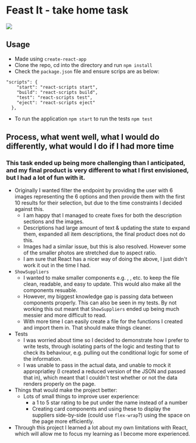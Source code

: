 # Feast It - take home task

![](/public\feastIt.gif)

## Usage

- Made using `create-react-app`
- Clone the repo, cd into the directory and run `npm install`
- Check the `package.json` file and ensure scrips are as below:

```
"scripts": {
    "start": "react-scripts start",
    "build": "react-scripts build",
    "test": "react-scripts test",
    "eject": "react-scripts eject"
  },
```

- To run the application `npm start` to run the tests `npm test`

## Process, what went well, what I would do differently, what would I do if I had more time

### This task ended up being more challenging than I anticipated, and my final product is very different to what I first envisioned, but I had a lot of fun with it.

- Originally I wanted filter the endpoint by providing the user with 6 images representing the 6 options and then provide them with the first 10 results for their selection, but due to the time constraints I decided against this.
  - I am happy that I managed to create fixes for both the description sections and the images.
  - Descriptions had large amount of text & updating the state to expand them, expanded all item descriptions, the final product does not do this.
  - Images had a similar issue, but this is also resolved. However some of the smaller photos are stretched due to aspect ratio.
  - I am sure that React has a nicer way of doing the above, I just didn't work it out in the time I had.
- `ShowSuppliers`
  - I wanted to make smaller components e.g. <Name />, <ServiceType />, etc. to keep the file clean, readable, and easy to update. This would also make all the components resuable.
  - However, my biggest knowledge gap is passing data between components properly. This can also be seen in my tests. By not working this out meant that `ShowSuppliers` ended up being much messier and more difficult to read.
  - With more time I can easily create a file for the functions I created and import them in. That should make things cleaner.
- Tests
  - I was worried about time so I decided to demonstrate how I prefer to write tests, through isolating parts of the logic and testing that to check its behaviour, e.g. pulling out the conditional logic for some of the information.
  - I was unable to pass in the actual data, and unable to mock it appropriatley (I created a reduced version of the JSON and passed that in), which meant that I couldn't test whether or not the data renders properly on the page.
- Things that would make the project better:
  - Lots of small things to improve user experience:
    - a 1 to 5 star rating to be put under the name instead of a number
    - Creating card components and using these to display the suppliers side-by-side (could use `flex-wrap`?) using the space on the page more efficiently.
- Through this project I learned a lot about my own limitations with React, which will allow me to focus my learning as I become more experienced.
